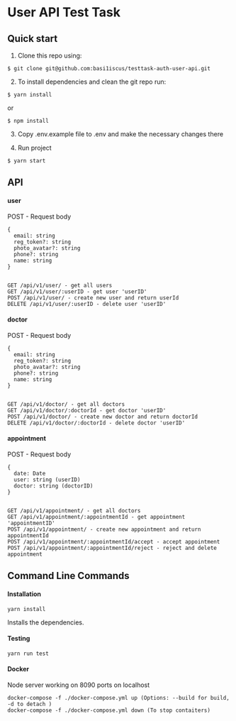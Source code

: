# User API Test Task

## Quick start

1. Clone this repo using:
  ```shell
  $ git clone git@github.com:basi1iscus/testtask-auth-user-api.git
  ```

2. To install dependencies and clean the git repo run:

  ```shell
  $ yarn install
  ```

  or

  ```shell
  $ npm install
  ```
3. Copy .env.example file to .env and make the necessary changes there

4. Run project

  ```shell
  $ yarn start
  ```

## API

#### user


POST - Request body 
```Shell
{ 
  email: string
  reg_token?: string
  photo_avatar?: string
  phone?: string
  name: string
}
```

```Shell

GET /api/v1/user/ - get all users
GET /api/v1/user/:userID - get user 'userID'
POST /api/v1/user/ - create new user and return userId
DELETE /api/v1/user/:userID - delete user 'userID'
```

#### doctor


POST - Request body 
```Shell
{ 
  email: string
  reg_token?: string
  photo_avatar?: string
  phone?: string
  name: string
}
```

```Shell

GET /api/v1/doctor/ - get all doctors
GET /api/v1/doctor/:doctorId - get doctor 'userID'
POST /api/v1/doctor/ - create new doctor and return doctorId
DELETE /api/v1/doctor/:doctorId - delete doctor 'userID'
```
#### appointment


POST - Request body 
```Shell
{ 
  date: Date
  user: string (userID)
  doctor: string (doctorID)
}
```

```Shell

GET /api/v1/appointment/ - get all doctors
GET /api/v1/appointment/:appointmentId - get appointment 'appointmentID'
POST /api/v1/appointment/ - create new appointment and return appointmentId
POST /api/v1/appointment/:appointmentId/accept - accept appointment
POST /api/v1/appointment/:appointmentId/reject - reject and delete appointment
```

## Command Line Commands

#### Installation

```Shell
yarn install
```
Installs the dependencies.

#### Testing

```Shell
yarn run test
```

#### Docker
Node server working on 8090 ports on localhost

```run
docker-compose -f ./docker-compose.yml up (Options: --build for build, -d to detach )
docker-compose -f ./docker-compose.yml down (To stop contaiters)
```
